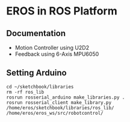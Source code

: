 # EROS in ROS Platform

## **Documentation**
* Motion Controller using U2D2
* Feedback using 6-Axis MPU6050

## Setting Arduino
```
cd ~/sketchbook/libraries
rm -rf ros_lib
rosrun rosserial_arduino make_libraries.py .
rosrun rosserial_client make_library.py /home/eros/sketchbook/libraries/ros_lib/ /home/eros/eros_ws/src/robotcontrol/
```
